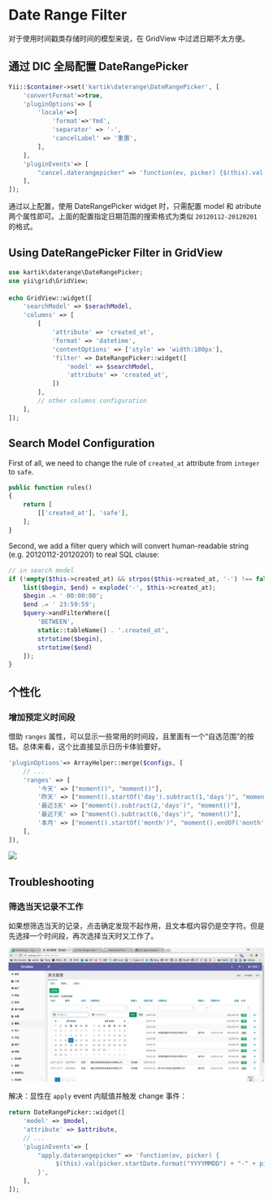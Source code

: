 # Date Range Filter
对于使用时间戳类存储时间的模型来说，在 GridView 中过滤日期不太方便。

## 通过 DIC 全局配置 DateRangePicker

```php
Yii::$container->set('kartik\daterange\DateRangePicker', [
    'convertFormat'=>true,
    'pluginOptions'=> [
        'locale'=>[
            'format'=>'Ymd',
            'separator' => '-',
            'cancelLabel' => '重置',
        ],
    ],
    'pluginEvents'=> [
        "cancel.daterangepicker" => 'function(ev, picker) {$(this).val("").trigger("change");}',
    ],
]);
```
通过以上配置，使用 DateRangePicker widget 时，只需配置 model 和 atribute 两个属性即可。上面的配置指定日期范围的搜索格式为类似 `20120112-20120201` 的格式。

## Using DateRangePicker Filter in GridView

```php
use kartik\daterange\DateRangePicker;
use yii\grid\GridView;

echo GridView::widget([
    'searchModel' => $serachModel,
    'columns' => [
        [
            'attribute' => 'created_at',
            'format' => 'datetime',
            'contentOptions' => ['style' => 'width:180px'],
            'filter' => DateRangePicker::widget([
                'model' => $searchModel,
                'attribute' => 'created_at',
            ])
        ],
        // other columns configuration
    ],
]);
```

## Search Model Configuration

First of all, we need to change the rule of `created_at` attribute from `integer` to `safe`.

```php
public function rules()
{
    return [
        [['created_at'], 'safe'],
    ];
}
```

Second, we add a filter query which will convert human-readable string (e.g. 20120112-20120201) to real SQL clause:

```php
// in search model
if (!empty($this->created_at) && strpos($this->created_at, '-') !== false) {
    list($begin, $end) = explode('-', $this->created_at);
    $begin .= ' 00:00:00';
    $end .= ' 23:59:59';
    $query->andFilterWhere([
        'BETWEEN',
        static::tableName() . '.created_at',
        strtotime($begin),
        strtotime($end)
    ]);
}
```

## 个性化

### 增加预定义时间段

借助 `ranges` 属性，可以显示一些常用的时间段，且里面有一个“自选范围”的按钮。总体来看，这个比直接显示日历卡体验要好。

```php
'pluginOptions'=> ArrayHelper::merge($configs, [
    // ...
    'ranges' => [ 
        '今天' => ["moment()", "moment()"],
        '昨天' => ["moment().startOf('day').subtract(1,'days')", "moment().endOf('day').subtract(1,'days')"],
        '最近3天' => ["moment().subtract(2,'days')", "moment()"],
        '最近7天' => ["moment().subtract(6,'days')", "moment()"],
        '本月' => ["moment().startOf('month')", "moment().endOf('month')"],
    ],
]),
```

![](/_asset/date-range-picker-predefined-range.png)

## Troubleshooting

### 筛选当天记录不工作

如果想筛选当天的记录，点击确定发现不起作用，且文本框内容仍是空字符。但是先选择一个时间段，再次选择当天时又工作了。

![](../_asset/date-range-picker-today-not-work.png)

解决：显性在 `apply` event 内赋值并触发 change 事件：

```php
return DateRangePicker::widget([
    'model' => $model,
    'attribute' => $attribute,
    // ...
    'pluginEvents'=> [
        "apply.daterangepicker" => 'function(ev, picker) {
             $(this).val(picker.startDate.format("YYYYMMDD") + "-" + picker.endDate.format("YYYYMMDD")).trigger("change");
        }',
    ],
]);
```
